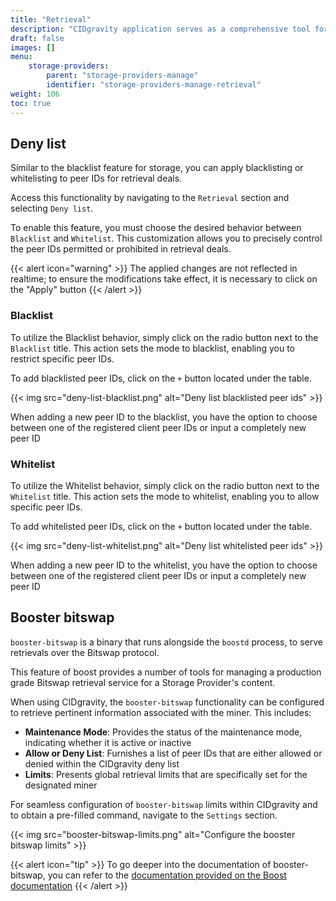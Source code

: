 ```yaml
---
title: "Retrieval"
description: "CIDgravity application serves as a comprehensive tool for managing settings, clients, and the acceptance rules of pricing models"
draft: false
images: []
menu:
    storage-providers:
        parent: "storage-providers-manage"
        identifier: "storage-providers-manage-retrieval"
weight: 106
toc: true
---
```


## Deny list

Similar to the blacklist feature for storage, you can apply blacklisting or whitelisting to peer IDs for retrieval deals. 

Access this functionality by navigating to the `Retrieval` section and selecting `Deny list`.

To enable this feature, you must choose the desired behavior between `Blacklist` and `Whitelist`. 
This customization allows you to precisely control the peer IDs permitted or prohibited in retrieval deals.

{{< alert icon="warning" >}}
The applied changes are not reflected in realtime; to ensure the modifications take effect, it is necessary to click on the "Apply" button
{{< /alert >}}

### Blacklist

To utilize the Blacklist behavior, simply click on the radio button next to the `Blacklist` title. 
This action sets the mode to blacklist, enabling you to restrict specific peer IDs.

To add blacklisted peer IDs, click on the `+` button located under the table. 

{{< img src="deny-list-blacklist.png" alt="Deny list blacklisted peer ids" >}}

When adding a new peer ID to the blacklist, you have the option to choose between one of the registered client peer IDs or input a completely new peer ID

### Whitelist

To utilize the Whitelist behavior, simply click on the radio button next to the `Whitelist` title. 
This action sets the mode to whitelist, enabling you to allow specific peer IDs.

To add whitelisted peer IDs, click on the `+` button located under the table. 

{{< img src="deny-list-whitelist.png" alt="Deny list whitelisted peer ids" >}}

When adding a new peer ID to the whitelist, you have the option to choose between one of the registered client peer IDs or input a completely new peer ID

## Booster bitswap

`booster-bitswap` is a binary that runs alongside the `boostd` process, to serve retrievals over the Bitswap protocol. 

This feature of boost provides a number of tools for managing a production grade Bitswap retrieval service for a Storage Provider's content.

When using CIDgravity, the `booster-bitswap` functionality can be configured to retrieve pertinent information associated with the miner. This includes:

- **Maintenance Mode**: Provides the status of the maintenance mode, indicating whether it is active or inactive
- **Allow or Deny List**: Furnishes a list of peer IDs that are either allowed or denied within the CIDgravity deny list
- **Limits**: Presents global retrieval limits that are specifically set for the designated miner

For seamless configuration of `booster-bitswap` limits within CIDgravity and to obtain a pre-filled command, navigate to the `Settings` section. 

{{< img src="booster-bitswap-limits.png" alt="Configure the booster bitswap limits" >}}

{{< alert icon="tip" >}}
To go deeper into the documentation of booster-bitswap, you can refer to the [documentation provided on the Boost documentation](https://boost.filecoin.io/retrieving-data-from-filecoin/bitswap-retrieval)
{{< /alert >}}